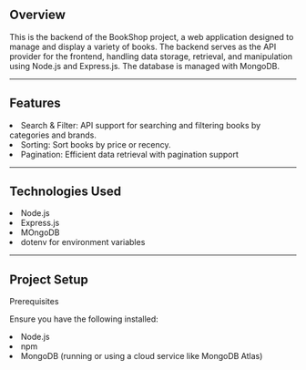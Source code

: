<h2>Overview</h2>
<p>This is the backend of the BookShop project, a web application designed to manage and display a variety of books. The backend serves as the API provider for the frontend, handling data storage, retrieval, and manipulation using Node.js and Express.js. The database is managed with MongoDB.</p>
<hr/>
<h2>Features</h2>
<li>Search & Filter: API support for searching and filtering books by categories and brands.</li>
<li>Sorting: Sort books by price or recency.</li>
<li>Pagination: Efficient data retrieval with pagination support </li>
<hr/>
<h2>Technologies Used</h2>
<li>Node.js</li>
<li>Express.js</li>
<li>MOngoDB</li>
<li>dotenv for environment variables</li>
<hr/>
<h2>Project Setup</h2>
<p>Prerequisites</p>
<p>Ensure you have the following installed:</p>
<li>Node.js</li>
<li>npm</li>
<li>MongoDB (running or using a cloud service like MongoDB Atlas)</li>
